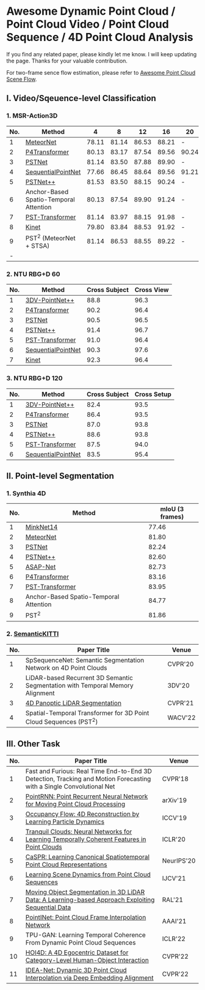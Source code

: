 # Awesome Dynamic Point Cloud / Point Cloud Video / Point Cloud Sequence / 4D Point Cloud Analysis

If you find any related paper, please kindly let me know. I will keep updating the page. Thanks for your valuable contribution. 

For two-frame sence flow estimation, please refer to [Awesome Point Cloud Scene Flow](https://github.com/MaxChanger/awesome-point-cloud-scene-flow).

## I. Video/Sqeuence-level Classification
### 1. MSR-Action3D
| No. | Method                                                                   |      4      |      8      |      12     |      16     |    20       |      24     |
| ----| ------------------------------------------------------------------------ | ----------- | ----------- | ----------- | ----------- | ----------- | ----------- |
| 1   | [MeteorNet](https://github.com/xingyul/meteornet)                        |    78.11    |    81.14    |    86.53    |    88.21    |      -      |    88.50    |
| 2   | [P4Transformer](https://github.com/hehefan/P4Transformer)                |    80.13    |    83.17    |    87.54    |    89.56    |    90.24    |    90.94    |
| 3   | [PSTNet](https://github.com/hehefan/Point-Spatio-Temporal-Convolution)   |    81.14    |    83.50    |    87.88    |    89.90    |      -      |    91.20    |
| 4   | [SequentialPointNet](https://github.com/XingLi1012/SequentialPointNet)   |    77.66    |    86.45    |    88.64    |    89.56    |    91.21    |    91.94    |
| 5   | [PSTNet++](https://github.com/hehefan/PSTNet2)                           |    81.53    |    83.50    |    88.15    |    90.24    |      -      |    92.68    |
| 6   | Anchor-Based Spatio-Temporal Attention                                   |    80.13    |    87.54    |    89.90    |    91.24    |      -      |    93.03    |
| 7   | [PST-Transformer](https://github.com/hehefan/PST-Transformer)            |    81.14   |     83.97    |    88.15    |    91.98    |      -      |93.73    |
| 8   | [Kinet](https://github.com/jx-zhong-for-academic-purpose/Kinet)          |    79.80    |    83.84    |    88.53    |    91.92    |      -      |    93.27    |
| 9   | PST<sup>2</sup> (MeteorNet + STSA)                                       |    81.14    |    86.53    |    88.55    |    89.22    |      -      |
   -        | 

### 2. NTU RBG+D 60
| No. | Method                                                                    | Cross Subject | Cross View  |
| ----| ------------------------------------------------------------------------- | ----------- | ------------- |
| 1   | [3DV-PointNet++](https://github.com/3huo/3DV-Action)                      |      88.8   |     96.3    |
| 2   | [P4Transformer](https://github.com/hehefan/P4Transformer)                 |      90.2   |     96.4    |
| 3   | [PSTNet](https://github.com/hehefan/Point-Spatio-Temporal-Convolution)    |      90.5   |     96.5    |
| 4   | [PSTNet++](https://github.com/hehefan/PSTNet2)                            |      91.4   |     96.7    |
| 5   | [PST-Transformer](https://github.com/hehefan/PST-Transformer)             |      91.0   |     96.4    |
| 6   | [SequentialPointNet](https://github.com/XingLi1012/SequentialPointNet)    |      90.3   |     97.6    |
| 7   | [Kinet](https://github.com/jx-zhong-for-academic-purpose/Kinet)           |      92.3   |     96.4    |



### 3. NTU RBG+D 120
| No. | Method                                                                    | Cross Subject | Cross Setup |
| ----| ------------------------------------------------------------------------- | ----------- | ------------- |
| 1   | [3DV-PointNet++](https://github.com/3huo/3DV-Action)                      |      82.4   |     93.5    |
| 2   | [P4Transformer](https://github.com/hehefan/P4Transformer)                 |      86.4   |     93.5    |
| 3   | [PSTNet](https://github.com/hehefan/Point-Spatio-Temporal-Convolution)    |      87.0   |     93.8    |
| 4   | [PSTNet++](https://github.com/hehefan/PSTNet2)                            |      88.6   |     93.8    |
| 5   | [PST-Transformer](https://github.com/hehefan/PST-Transformer)             |      87.5   |     94.0    |
| 6   | [SequentialPointNet](https://github.com/XingLi1012/SequentialPointNet)    |      83.5   |     95.4    |


## II. Point-level Segmentation
### 1. Synthia 4D
| No. | Method                                                                        | mIoU (3 frames) |
| ----| ----------------------------------------------------------------------------- | --------------- |
| 1   | [MinkNet14](https://github.com/chrischoy/SpatioTemporalSegmentation)          |      77.46      |
| 2   | [MeteorNet](https://github.com/xingyul/meteornet)                             |      81.80      |
| 3   | [PSTNet](https://github.com/hehefan/Point-Spatio-Temporal-Convolution)        |      82.24      |
| 4   | [PSTNet++](https://github.com/hehefan/PSTNet2)                                |      82.60      |
| 5   | [ASAP-Net](https://github.com/intrepidChw/ASAP-Net)                           |      82.73      |
| 6   | [P4Transformer](https://github.com/hehefan/P4Transformer)                     |      83.16      |
| 7   | [PST-Transformer](https://github.com/hehefan/PST-Transformer)                 |      83.95      |
| 8   | Anchor-Based Spatio-Temporal Attention                                        |      84.77      |
| 9   | PST<sup>2</sup>                                                               |      81.86      |


### 2. [SemanticKITTI](http://www.semantic-kitti.org/tasks.html#semseg)
| No. | Paper Title                                                                                                                  |      Venue      |
| ----|------------------------------------------------------------------------------------------------------------------------------| --------------- |
| 1   | SpSequenceNet: Semantic Segmentation Network on 4D Point Clouds                                                              |    CVPR'20      |
| 2   | LiDAR-based Recurrent 3D Semantic Segmentation with Temporal Memory Alignment                                                |    3DV'20       |
| 3   | [4D Panoptic LiDAR Segmentation](https://github.com/MehmetAygun/4D-PLS)                                                      |    CVPR'21      |
| 4   | Spatial-Temporal Transformer for 3D Point Cloud Sequences (PST<sup>2</sup>)                                                  |    WACV'22      |

## III. Other Task
| No. | Paper Title                                                                                                                  |      Venue      |
| ----|------------------------------------------------------------------------------------------------------------------------------| --------------- |
| 1   | Fast and Furious: Real Time End-to-End 3D Detection, Tracking and Motion Forecasting with a Single Convolutional Net         |    CVPR'18      |
| 2   | [PointRNN: Point Recurrent Neural Network for Moving Point Cloud Processing](https://github.com/hehefan/PointRNN)            |    arXiv'19     |
| 3   | [Occupancy Flow: 4D Reconstruction by Learning Particle Dynamics](https://github.com/autonomousvision/occupancy_flow)        |    ICCV'19      |
| 4   | [Tranquil Clouds: Neural Networks for Learning Temporally Coherent Features in Point Clouds](https://ge.in.tum.de/publications/2020-iclr-prantl/)  |ICLR'20| 
| 5   | [CaSPR: Learning Canonical Spatiotemporal Point Cloud Representations](https://geometry.stanford.edu/projects/caspr/)        |    NeurIPS'20   |
| 6   | [Learning Scene Dynamics from Point Cloud Sequences](https://github.com/BestSonny/SPCM)                                      |    IJCV'21      |
| 7   | [Moving Object Segmentation in 3D LiDAR Data: A Learning-based Approach Exploiting Sequential Data](https://github.com/PRBonn/LiDAR-MOS) | RAL'21 |
| 8   | [PointINet: Point Cloud Frame Interpolation Network](https://github.com/ispc-lab/PointINet)                                  |    AAAI'21      |
| 9   | TPU-GAN: Learning Temporal Coherence From Dynamic Point Cloud Sequences                                                      |    ICLR'22      |
| 10  | [HOI4D: A 4D Egocentric Dataset for Category-Level Human-Object Interaction](https://hoi4d.github.io)                        |    CVPR'22      |
| 11  | [IDEA-Net: Dynamic 3D Point Cloud Interpolation via Deep Embedding Alignment](https://github.com/ZENGYIMING-EAMON/IDEA-Net)  |    CVPR'22      |
